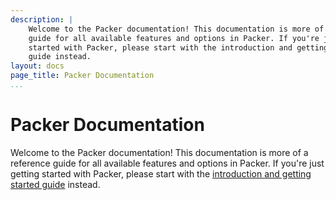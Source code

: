 ```yaml
---
description: |
    Welcome to the Packer documentation! This documentation is more of a reference
    guide for all available features and options in Packer. If you're just getting
    started with Packer, please start with the introduction and getting started
    guide instead.
layout: docs
page_title: Packer Documentation
...
```


# Packer Documentation

Welcome to the Packer documentation! This documentation is more of a reference
guide for all available features and options in Packer. If you're just getting
started with Packer, please start with the [introduction and getting started
guide](/intro) instead.
